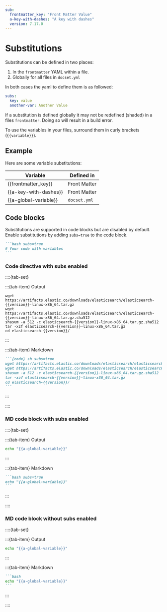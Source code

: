 ```yaml
---
sub:
  frontmatter_key: "Front Matter Value"
  a-key-with-dashes: "A key with dashes"
  version: 7.17.0
---
```


# Substitutions

Substitutions can be defined in two places:

1. In the `frontmatter` YAML within a file.
2. Globally for all files in `docset.yml`

In both cases the yaml to define them is as followed:


```yaml
subs:
  key: value
  another-var: Another Value
```

If a substitution is defined globally it may not be redefined (shaded) in a files `frontmatter`. 
Doing so will result in a build error.

To use the variables in your files, surround them in curly brackets (`{{variable}}`).

## Example

Here are some variable substitutions:

| Variable              | Defined in   |
|-----------------------|--------------|
| {{frontmatter_key}}   | Front Matter |
| {{a-key-with-dashes}} | Front Matter |
| {{a-global-variable}} | `docset.yml` |

## Code blocks

Substitutions are supported in code blocks but are disabled by default. Enable substitutions by adding `subs=true` to the code block.

````markdown
```bash subs=true
# Your code with variables
```
````

### Code directive with subs enabled

::::{tab-set}

:::{tab-item} Output

```{code} sh subs=true
wget https://artifacts.elastic.co/downloads/elasticsearch/elasticsearch-{{version}}-linux-x86_64.tar.gz
wget https://artifacts.elastic.co/downloads/elasticsearch/elasticsearch-{{version}}-linux-x86_64.tar.gz.sha512
shasum -a 512 -c elasticsearch-{{version}}-linux-x86_64.tar.gz.sha512
tar -xzf elasticsearch-{{version}}-linux-x86_64.tar.gz
cd elasticsearch-{{version}}/
```

:::

:::{tab-item} Markdown

````markdown
```{code} sh subs=true
wget https://artifacts.elastic.co/downloads/elasticsearch/elasticsearch-{{version}}-linux-x86_64.tar.gz
wget https://artifacts.elastic.co/downloads/elasticsearch/elasticsearch-{{version}}-linux-x86_64.tar.gz.sha512
shasum -a 512 -c elasticsearch-{{version}}-linux-x86_64.tar.gz.sha512
tar -xzf elasticsearch-{{version}}-linux-x86_64.tar.gz
cd elasticsearch-{{version}}/
```
````
:::

::::


### MD code block with subs enabled

::::{tab-set}

:::{tab-item} Output

```bash subs=true
echo "{{a-global-variable}}"
```

:::

:::{tab-item} Markdown

````markdown
```bash subs=true
echo "{{a-global-variable}}"
```

````
:::
 
::::

###  MD code block without subs enabled

::::{tab-set}

:::{tab-item} Output

```bash 
echo "{{a-global-variable}}"
```

:::

:::{tab-item} Markdown

````markdown
```bash
echo "{{a-global-variable}}"
```

````
:::

::::
